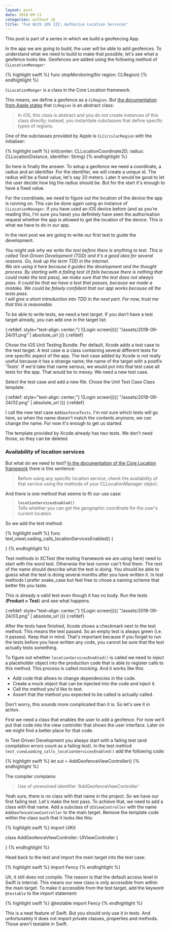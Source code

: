 ```yaml
---
layout: post
date: 2018-09-11
categories: without ib
title: "Fun With iOS III: Authorise Location Services"
---
```


This post is part of a series in which we build a geofencing App.

In the app we are going to build, the user will be able to add geofences. To understand what we need to build to make that possible, let's see what a geofence looks like. Geofences are added using the following method of `CLLocationManager`:

{% highlight swift %}
func stopMonitoring(for region: CLRegion)
{% endhighlight %}

`CLLocationManger` is a class in the Core Location framework.

This means, we define a geofence as a `CLRegion`. But [the documentation from Apple states](https://developer.apple.com/documentation/corelocation/clregion) that `CLRegion` is an abstract class:

> In iOS, this class is abstract and you do not create instances of this class directly; instead, you instantiate subclasses that define specific types of regions.

One of the subclasses provided by Apple is `CLCircularRegion` with the initialiser:

{% highlight swift %}
init(center: CLLocationCoordinate2D, 
     radius: CLLocationDistance, 
     identifier: String)
{% endhighlight %}

So here is finally the answer. To setup a geofence we need a coordinate, a radius and an identifier. For the identifier, we will create a unique id. The radius will be a fixed value, let's say 20 meters. Later it would be good to let the user decide how big the radius should be. But for the start it's enough to have a fixed value.

For the coordinate, we need to figure out the location of the device the app is running on. This can be done again using an instance of `CLLocationManager`. If you have used an iOS device before (and as you're reading this, I'm sure you have) you definitely have seen the authorisation request whether the app is allowed to get the location of the device. This is what we have to do in our app.

In the next post we are going to write our first test to guide the development.

*You might ask why we write the test before there is anything to test. This is called Test-Driven Development (TDD) and it's a good idea for several reasons. Go, look up the term TDD in the internet.   
We are using it here because it guides the development and the thought process. By starting with a failing test (it fails because there is nothing that could make the test pass), we make sure that the test does not always pass. It could be that we have a test that passes, because we made a mistake. We could be falsely confident that our app works because all the tests pass.   
I will give a short introduction into TDD in the next part. For now, trust me that this is reasonable.*

To be able to write tests, we need a test target. If you don't have a test target already, you can add one in the target list:

{:refdef: style="text-align: center;"}
![Login screen]({{ "/assets/2018-09-24/01.png" | absolute_url }})
{:refdef}

Chose the iOS Unit Testing Bundle. Per default, Xcode adds a test case to the test target. A test case is a class containing several different tests for one specific aspect of the app. The test case added by Xcode is not really useful because it has a strange name; the name of the target with a postfix 'Tests'. If we'd take that name serious, we would put into that test case all tests for the app. That would be to messy. We need a new test case.

Select the test case and add a new file. Chose the Unit Test Case Class template.

{:refdef: style="text-align: center;"}
![Login screen]({{ "/assets/2018-09-24/02.png" | absolute_url }})
{:refdef}

I call the new test case `AddGeofenceTests`. I'm not sure which tests will go here, so when the name doesn't match the contents anymore, we can change the name. For now it's enough to get us started.

The template provided by Xcode already has two tests. We don't need those, so they can be deleted. 

### Availability of location services
But what do we need to test? [In the documentation of the Core Location framework](https://developer.apple.com/documentation/corelocation/determining_the_availability_of_location_services) there is this sentence:

> Before using any specific location service, check the availability of that service using the methods of your CLLocationManager object.

And there is one method that seems to fit our use case:

> **`locationServicesEnabled()`**   
> Tells whether you can get the geographic coordinate for the user's current location.

So we add the test method:

{% highlight swift %}
func test_viewLoading_calls_locationServicesEnabled() {
    
}
{% endhighlight %}

Test methods in XCTest (the testing framework we are using here) need to start with the word test. Otherwise the test runner can't find them. The rest of the name should describe what the test is doing. You should be able to guess what the test is doing several months after you have written it. In test methods I prefer snake_case but feel free to chose a naming scheme that better fits you taste.

This is already a valid test even though it has no body. Run the tests (**Product > Test**) and see what happens.

{:refdef: style="text-align: center;"}
![Login screen]({{ "/assets/2018-09-24/03.png" | absolute_url }})
{:refdef}

After the tests have finished, Xcode shows a checkmark next to the test method. This means the test passed. So an empty test is always green (i.e. it passes). Keep that in mind. That's important because if you forget to run the tests before you have written any code, you cannot be sure that the test actually tests something.

To figure out whether `locationServicesEnabled()` is called we need to inject a placeholder object into the production code that is able to register calls to this method. This process is called *mocking*. And it works like this:

- Add code that allows to change dependencies in the code.
- Create a mock object that can be injected into the code and inject it.
- Call the method you'd like to test.
- Assert that the method you expected to be called is actually called.

Don't worry, this sounds more complicated than it is. So let's see it in action.

First we need a class that enables the user to add a geofence. For now we'll put that code into the view controller that shows the user interface. Later on we might find a better place for that code. 

In Test-Driven Development you always start with a failing test (and compilation errors count as a failing test). In the test method `test_viewLoading_calls_locationServicesEnabled()` add the following code:

{% highlight swift %}
let sut = AddGeofenceViewController()
{% endhighlight %}

The compiler complains 
> Use of unresolved identifier 'AddGeofenceViewController'

Yeah sure, there is no class with that name in the project. So we have our first failing test. Let's make the test pass. To achieve that, we need to add a class with that name. Add a subclass of `UIViewController` with the name `AddGeofenceViewController` to the main target. Remove the template code within the class such that it looks like this:

{% highlight swift %}
import UIKit

class AddGeofenceViewController: UIViewController {

}
{% endhighlight %}

Head back to the test and import the main target into the test case:

{% highlight swift %}
import Fency
{% endhighlight %}

Uh, it still does not compile. The reason is that the default access level in Swift is internal. This means our new class is only accessible from within the main target. To make it accessible from the test target, add the keyword `@testable` to the import statement:

{% highlight swift %}
@testable import Fency
{% endhighlight %}

This is a neat feature of Swift. But you should only use it in tests. And unfortunately it does not import private classes, properties and methods. Those aren't testable in Swift.